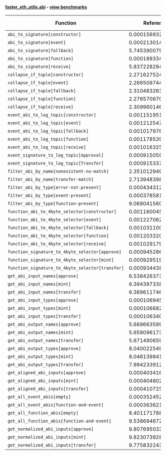#### [faster_eth_utils.abi](https://github.com/BobTheBuidler/faster-eth-utils/blob/master/faster_eth_utils/abi.py) - [view benchmarks](https://github.com/BobTheBuidler/faster-eth-utils/blob/master/benchmarks/test_abi_benchmarks.py)

| Function | Reference Mean | Faster Mean | % Change | Speedup (%) | x Faster | Faster |
|----------|---------------|-------------|----------|-------------|----------|--------|
| `abi_to_signature[constructor]` | 0.0001569323186292816 | 7.932169480465018e-05 | 49.45% | 97.84% | 1.98x | ✅ |
| `abi_to_signature[event]` | 0.00021301427048963295 | 9.476152104646747e-05 | 55.51% | 124.79% | 2.25x | ✅ |
| `abi_to_signature[fallback]` | 5.7453900799412256e-05 | 5.259152511696501e-05 | 8.46% | 9.25% | 1.09x | ✅ |
| `abi_to_signature[function]` | 0.00018933419497696547 | 9.208574828796449e-05 | 51.36% | 105.61% | 2.06x | ✅ |
| `abi_to_signature[receive]` | 5.837228284694005e-05 | 5.288623637174975e-05 | 9.40% | 10.37% | 1.10x | ✅ |
| `collapse_if_tuple[constructor]` | 2.2716275240881143e-05 | 5.325764655014152e-06 | 76.56% | 326.54% | 4.27x | ✅ |
| `collapse_if_tuple[event]` | 2.2665097449031277e-05 | 5.223908189536101e-06 | 76.95% | 333.87% | 4.34x | ✅ |
| `collapse_if_tuple[fallback]` | 2.3104832638956092e-05 | 5.5540507086850085e-06 | 75.96% | 316.00% | 4.16x | ✅ |
| `collapse_if_tuple[function]` | 2.2765706709984867e-05 | 5.6579099390383505e-06 | 75.15% | 302.37% | 4.02x | ✅ |
| `collapse_if_tuple[receive]` | 2.3099601462435894e-05 | 5.4836813234061614e-06 | 76.26% | 321.24% | 4.21x | ✅ |
| `event_abi_to_log_topic[constructor]` | 0.0011519519424016314 | 0.0008232979242032718 | 28.53% | 39.92% | 1.40x | ✅ |
| `event_abi_to_log_topic[event]` | 0.0012125477431193306 | 0.000851180970323343 | 29.80% | 42.45% | 1.42x | ✅ |
| `event_abi_to_log_topic[fallback]` | 0.0010179762180448435 | 0.0007855396585974303 | 22.83% | 29.59% | 1.30x | ✅ |
| `event_abi_to_log_topic[function]` | 0.0011785395460438837 | 0.00084869300453239 | 27.99% | 38.87% | 1.39x | ✅ |
| `event_abi_to_log_topic[receive]` | 0.0010163255629062904 | 0.0007895474260653255 | 22.31% | 28.72% | 1.29x | ✅ |
| `event_signature_to_log_topic[Approval]` | 0.0009150599614630579 | 0.0007114712198530359 | 22.25% | 28.62% | 1.29x | ✅ |
| `event_signature_to_log_topic[Transfer]` | 0.0009153377592232886 | 0.0007124201217854777 | 22.17% | 28.48% | 1.28x | ✅ |
| `filter_abi_by_name[nonexistent-no-match]` | 2.3510129498051005e-05 | 1.7280737118618182e-05 | 26.50% | 36.05% | 1.36x | ✅ |
| `filter_abi_by_name[transfer-match]` | 2.7139483982711535e-05 | 1.9183800946382557e-05 | 29.31% | 41.47% | 1.41x | ✅ |
| `filter_abi_by_type[error-not-present]` | 0.00043431287310086706 | 1.5292663800688924e-05 | 96.48% | 2740.01% | 28.40x | ✅ |
| `filter_abi_by_type[event-present]` | 0.0003785815559310449 | 1.6350584952208973e-05 | 95.68% | 2215.40% | 23.15x | ✅ |
| `filter_abi_by_type[function-present]` | 9.068041560289069e-05 | 1.556302992240187e-05 | 82.84% | 482.67% | 5.83x | ✅ |
| `function_abi_to_4byte_selector[constructor]` | 0.0011600455510451522 | 0.0008340357011595863 | 28.10% | 39.09% | 1.39x | ✅ |
| `function_abi_to_4byte_selector[event]` | 0.0012270625667113058 | 0.0008550232730592555 | 30.32% | 43.51% | 1.44x | ✅ |
| `function_abi_to_4byte_selector[fallback]` | 0.0010311002954053801 | 0.0007899758519733206 | 23.39% | 30.52% | 1.31x | ✅ |
| `function_abi_to_4byte_selector[function]` | 0.0012033206270957047 | 0.0008488328881819029 | 29.46% | 41.76% | 1.42x | ✅ |
| `function_abi_to_4byte_selector[receive]` | 0.0010291791059190464 | 0.0007920728852044619 | 23.04% | 29.93% | 1.30x | ✅ |
| `function_signature_to_4byte_selector[approve]` | 0.0009452864535461146 | 0.0007153928807069951 | 24.32% | 32.14% | 1.32x | ✅ |
| `function_signature_to_4byte_selector[mint]` | 0.0009295194041301897 | 0.0007218782567463792 | 22.34% | 28.76% | 1.29x | ✅ |
| `function_signature_to_4byte_selector[transfer]` | 0.0009344384646918148 | 0.0007184234560433967 | 23.12% | 30.07% | 1.30x | ✅ |
| `get_abi_input_names[approve]` | 6.538426373983692e-05 | 2.0924126643349123e-05 | 68.00% | 212.48% | 3.12x | ✅ |
| `get_abi_input_names[mint]` | 6.394397338816748e-05 | 2.0528527108656345e-05 | 67.90% | 211.49% | 3.11x | ✅ |
| `get_abi_input_names[transfer]` | 6.389611746647435e-05 | 2.0508680810222082e-05 | 67.90% | 211.56% | 3.12x | ✅ |
| `get_abi_input_types[approve]` | 0.00010694556544155461 | 2.36970850722236e-05 | 77.84% | 351.30% | 4.51x | ✅ |
| `get_abi_input_types[mint]` | 0.0001066825304397351 | 2.3911691377617648e-05 | 77.59% | 346.15% | 4.46x | ✅ |
| `get_abi_input_types[transfer]` | 0.00010634011673784244 | 2.3674004538710662e-05 | 77.74% | 349.19% | 4.49x | ✅ |
| `get_abi_output_names[approve]` | 5.6696635999459377e-05 | 1.8029135687872694e-05 | 68.20% | 214.47% | 3.14x | ✅ |
| `get_abi_output_names[mint]` | 5.658096173540536e-05 | 1.8138521428180698e-05 | 67.94% | 211.94% | 3.12x | ✅ |
| `get_abi_output_names[transfer]` | 5.6714906597376143e-05 | 1.809636299758317e-05 | 68.09% | 213.41% | 3.13x | ✅ |
| `get_abi_output_types[approve]` | 8.040022549113899e-05 | 1.9766333355944777e-05 | 75.42% | 306.75% | 4.07x | ✅ |
| `get_abi_output_types[mint]` | 8.046139841737106e-05 | 1.9736713580018844e-05 | 75.47% | 307.67% | 4.08x | ✅ |
| `get_abi_output_types[transfer]` | 7.994233912193395e-05 | 1.9887751292444124e-05 | 75.12% | 301.97% | 4.02x | ✅ |
| `get_aligned_abi_inputs[approve]` | 0.0004034164257177674 | 0.000240192733192789 | 40.46% | 67.96% | 1.68x | ✅ |
| `get_aligned_abi_inputs[mint]` | 0.0004048023125783501 | 0.0002386385062332225 | 41.05% | 69.63% | 1.70x | ✅ |
| `get_aligned_abi_inputs[transfer]` | 0.0004107251696251684 | 0.00024005450585238297 | 41.55% | 71.10% | 1.71x | ✅ |
| `get_all_event_abis[empty]` | 0.00035245288951325484 | 1.111908557862821e-05 | 96.85% | 3069.80% | 31.70x | ✅ |
| `get_all_event_abis[function-and-event]` | 0.00036362179395591323 | 1.5895215152819168e-05 | 95.63% | 2187.62% | 22.88x | ✅ |
| `get_all_function_abis[empty]` | 8.40117178834372e-05 | 1.0304928617446414e-05 | 87.73% | 715.26% | 8.15x | ✅ |
| `get_all_function_abis[function-and-event]` | 9.538694672191337e-05 | 1.5428314583589716e-05 | 83.83% | 518.26% | 6.18x | ✅ |
| `get_normalized_abi_inputs[approve]` | 9.807695033807027e-05 | 1.74940721901639e-05 | 82.16% | 460.63% | 5.61x | ✅ |
| `get_normalized_abi_inputs[mint]` | 9.823073928928722e-05 | 1.74616741097879e-05 | 82.22% | 462.55% | 5.63x | ✅ |
| `get_normalized_abi_inputs[transfer]` | 9.775832243657232e-05 | 1.741050310420943e-05 | 82.19% | 461.49% | 5.61x | ✅ |
